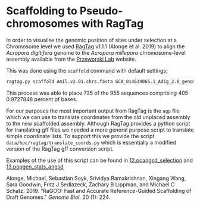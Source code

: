 Scaffolding to Pseudo-chromosomes with RagTag
================

In order to visualise the genomic position of sites under selection at a
Chromosome level we used [RagTag](https://github.com/malonge/RagTag)
v1.1.1 (Alonge et al. 2019) to align the *Acropora digitifera* genome to
the *Acropora millepora* chromosome-level assembly available from the
[Przeworski Lab](https://przeworskilab.com/data/) website.

This was done using the `scaffold` command with default
settings;

``` bash
ragtag.py scaffold Amil.v2.01.chrs.fasta GCA_014634065.1_Adig_2.0_genomic.fna -t 32
```

This process was able to place 735 of the 955 sequences comprising 405
0.9727848 percent of bases.

For our purposes the most important output from RagTag is the `agp` file
which we can use to translate coordinates from the old unplaced assembly
to the new scaffolded assembly. Although RagTag provides a python script
for translating gff files we needed a more general purpose script to
translate simple coordinate lists. To support this we provide the script
`data/hpc/ragtag/translate_coords.py` which is essentially a modified
version of the RagTag gff conversion script.

Examples of the use of this script can be found in
[12.pcangsd\_selection](12.pcangsd_selection.md) and
[13.popgen\_stats\_angsd](13.popgen_stats_angsd.md)

<div id="refs" class="references">

<div id="ref-Alonge2019-yy">

Alonge, Michael, Sebastian Soyk, Srividya Ramakrishnan, Xingang Wang,
Sara Goodwin, Fritz J Sedlazeck, Zachary B Lippman, and Michael C
Schatz. 2019. “RaGOO: Fast and Accurate Reference-Guided Scaffolding of
Draft Genomes.” *Genome Biol.* 20 (1): 224.

</div>

</div>
